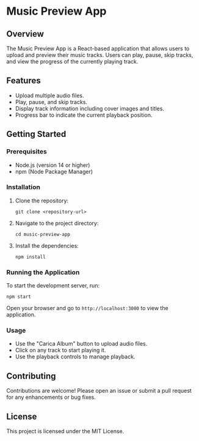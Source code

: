 # Music Preview App

## Overview
The Music Preview App is a React-based application that allows users to upload and preview their music tracks. Users can play, pause, skip tracks, and view the progress of the currently playing track.

## Features
- Upload multiple audio files.
- Play, pause, and skip tracks.
- Display track information including cover images and titles.
- Progress bar to indicate the current playback position.

## Getting Started

### Prerequisites
- Node.js (version 14 or higher)
- npm (Node Package Manager)

### Installation
1. Clone the repository:
   ```
   git clone <repository-url>
   ```
2. Navigate to the project directory:
   ```
   cd music-preview-app
   ```
3. Install the dependencies:
   ```
   npm install
   ```

### Running the Application
To start the development server, run:
```
npm start
```
Open your browser and go to `http://localhost:3000` to view the application.

### Usage
- Use the "Carica Album" button to upload audio files.
- Click on any track to start playing it.
- Use the playback controls to manage playback.

## Contributing
Contributions are welcome! Please open an issue or submit a pull request for any enhancements or bug fixes.

## License
This project is licensed under the MIT License.